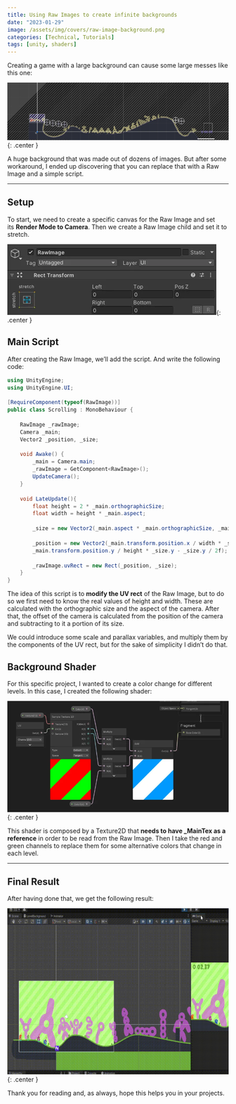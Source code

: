```yaml
---
title: Using Raw Images to create infinite backgrounds
date: "2023-01-29"
image: /assets/img/covers/raw-image-background.png
categories: [Technical, Tutorials]
tags: [unity, shaders]
---
```


Creating a game with a large background can cause some large messes like this one:

![Desktop View](/assets/img/tutorials/raw-image-background/Untitled.png){: .center }

A huge background that was made out of dozens of images. But after some workaround, I ended up discovering that you can replace that with a Raw Image and a simple script.

---

## Setup

To start, we need to create a specific canvas for the Raw Image and set its **Render Mode to Camera**. Then we create a Raw Image child and set it to stretch.

![Desktop View](/assets/img/tutorials/raw-image-background/Untitled%201.png){: .center }

## Main Script

After creating the Raw Image, we’ll add the script. And write the following code:

```csharp
using UnityEngine;
using UnityEngine.UI;

[RequireComponent(typeof(RawImage))]
public class Scrolling : MonoBehaviour {

    RawImage _rawImage;
    Camera _main;
    Vector2 _position, _size;

    void Awake() {
        _main = Camera.main;
        _rawImage = GetComponent<RawImage>();
        UpdateCamera();
    }

    void LateUpdate(){
        float height = 2 * _main.orthographicSize;
        float width = height * _main.aspect;

        _size = new Vector2(_main.aspect * _main.orthographicSize, _main.orthographicSize);

        _position = new Vector2(_main.transform.position.x / width * _size.x - _size.x / 2f,
        _main.transform.position.y / height * _size.y - _size.y / 2f);

        _rawImage.uvRect = new Rect(_position, _size);
    }
}
```

The idea of this script is to **modify the UV rect** of the Raw Image, but to do so we first need to know the real values of height and width. These are calculated with the orthographic size and the aspect of the camera. After that, the offset of the camera is calculated from the position of the camera and subtracting to it a portion of its size.

We could introduce some scale and parallax variables, and multiply them by the components of the UV rect, but for the sake of simplicity I didn’t do that.

## Background Shader

For this specific project, I wanted to create a color change for different levels. In this case, I created the following shader:

![Desktop View](/assets/img/tutorials/raw-image-background/Untitled%202.png){: .center }

This shader is composed by a Texture2D that **needs to have _MainTex as a reference** in order to be read from the Raw Image. Then I take the red and green channels to replace them for some alternative colors that change in each level.

---

## Final Result

After having done that, we get the following result:

![Desktop View](/assets/img/tutorials/raw-image-background/Gif.gif){: .center }

Thank you for reading and, as always, hope this helps you in your projects.
